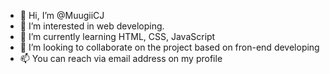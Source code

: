 - 👋 Hi, I’m @MuugiiCJ
- 👀 I’m interested in web developing.
- 🌱 I’m currently learning HTML, CSS, JavaScript
- 💞️ I’m looking to collaborate on the project based on fron-end developing
- 📫 You can reach via email address on my profile

<!---
MuugiiCJ/MuugiiCJ is a ✨ special ✨ repository because its `README.md` (this file) appears on your GitHub profile.
You can click the Preview link to take a look at your changes.
--->
